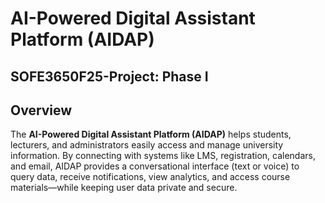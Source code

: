 # AI-Powered Digital Assistant Platform (AIDAP) 
## SOFE3650F25-Project: Phase I

## Overview
The **AI-Powered Digital Assistant Platform (AIDAP)** helps students, lecturers, and administrators easily access and manage university information. By connecting with systems like LMS, registration, calendars, and email, AIDAP provides a conversational interface (text or voice) to query data, receive notifications, view analytics, and access course materials—while keeping user data private and secure.


